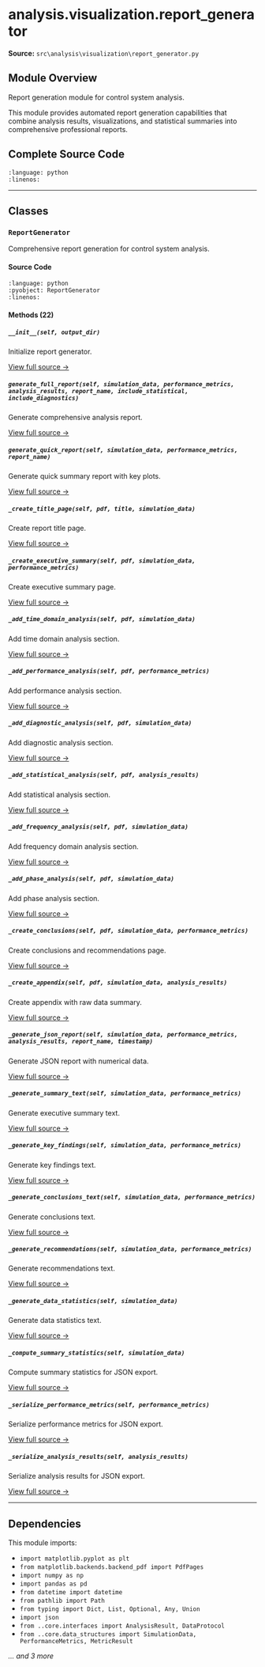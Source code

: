 # analysis.visualization.report_generator

**Source:** `src\analysis\visualization\report_generator.py`

## Module Overview

Report generation module for control system analysis.

This module provides automated report generation capabilities that combine
analysis results, visualizations, and statistical summaries into comprehensive
professional reports.

## Complete Source Code

```{literalinclude} ../../../src/analysis/visualization/report_generator.py
:language: python
:linenos:
```

---

## Classes

### `ReportGenerator`

Comprehensive report generation for control system analysis.

#### Source Code

```{literalinclude} ../../../src/analysis/visualization/report_generator.py
:language: python
:pyobject: ReportGenerator
:linenos:
```

#### Methods (22)

##### `__init__(self, output_dir)`

Initialize report generator.

[View full source →](#method-reportgenerator-__init__)

##### `generate_full_report(self, simulation_data, performance_metrics, analysis_results, report_name, include_statistical, include_diagnostics)`

Generate comprehensive analysis report.

[View full source →](#method-reportgenerator-generate_full_report)

##### `generate_quick_report(self, simulation_data, performance_metrics, report_name)`

Generate quick summary report with key plots.

[View full source →](#method-reportgenerator-generate_quick_report)

##### `_create_title_page(self, pdf, title, simulation_data)`

Create report title page.

[View full source →](#method-reportgenerator-_create_title_page)

##### `_create_executive_summary(self, pdf, simulation_data, performance_metrics)`

Create executive summary page.

[View full source →](#method-reportgenerator-_create_executive_summary)

##### `_add_time_domain_analysis(self, pdf, simulation_data)`

Add time domain analysis section.

[View full source →](#method-reportgenerator-_add_time_domain_analysis)

##### `_add_performance_analysis(self, pdf, performance_metrics)`

Add performance analysis section.

[View full source →](#method-reportgenerator-_add_performance_analysis)

##### `_add_diagnostic_analysis(self, pdf, simulation_data)`

Add diagnostic analysis section.

[View full source →](#method-reportgenerator-_add_diagnostic_analysis)

##### `_add_statistical_analysis(self, pdf, analysis_results)`

Add statistical analysis section.

[View full source →](#method-reportgenerator-_add_statistical_analysis)

##### `_add_frequency_analysis(self, pdf, simulation_data)`

Add frequency domain analysis section.

[View full source →](#method-reportgenerator-_add_frequency_analysis)

##### `_add_phase_analysis(self, pdf, simulation_data)`

Add phase analysis section.

[View full source →](#method-reportgenerator-_add_phase_analysis)

##### `_create_conclusions(self, pdf, simulation_data, performance_metrics)`

Create conclusions and recommendations page.

[View full source →](#method-reportgenerator-_create_conclusions)

##### `_create_appendix(self, pdf, simulation_data, analysis_results)`

Create appendix with raw data summary.

[View full source →](#method-reportgenerator-_create_appendix)

##### `_generate_json_report(self, simulation_data, performance_metrics, analysis_results, report_name, timestamp)`

Generate JSON report with numerical data.

[View full source →](#method-reportgenerator-_generate_json_report)

##### `_generate_summary_text(self, simulation_data, performance_metrics)`

Generate executive summary text.

[View full source →](#method-reportgenerator-_generate_summary_text)

##### `_generate_key_findings(self, simulation_data, performance_metrics)`

Generate key findings text.

[View full source →](#method-reportgenerator-_generate_key_findings)

##### `_generate_conclusions_text(self, simulation_data, performance_metrics)`

Generate conclusions text.

[View full source →](#method-reportgenerator-_generate_conclusions_text)

##### `_generate_recommendations(self, simulation_data, performance_metrics)`

Generate recommendations text.

[View full source →](#method-reportgenerator-_generate_recommendations)

##### `_generate_data_statistics(self, simulation_data)`

Generate data statistics text.

[View full source →](#method-reportgenerator-_generate_data_statistics)

##### `_compute_summary_statistics(self, simulation_data)`

Compute summary statistics for JSON export.

[View full source →](#method-reportgenerator-_compute_summary_statistics)

##### `_serialize_performance_metrics(self, performance_metrics)`

Serialize performance metrics for JSON export.

[View full source →](#method-reportgenerator-_serialize_performance_metrics)

##### `_serialize_analysis_results(self, analysis_results)`

Serialize analysis results for JSON export.

[View full source →](#method-reportgenerator-_serialize_analysis_results)

---

## Dependencies

This module imports:

- `import matplotlib.pyplot as plt`
- `from matplotlib.backends.backend_pdf import PdfPages`
- `import numpy as np`
- `import pandas as pd`
- `from datetime import datetime`
- `from pathlib import Path`
- `from typing import Dict, List, Optional, Any, Union`
- `import json`
- `from ..core.interfaces import AnalysisResult, DataProtocol`
- `from ..core.data_structures import SimulationData, PerformanceMetrics, MetricResult`

*... and 3 more*

